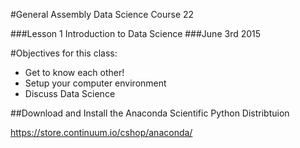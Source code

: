#General Assembly Data Science Course 22 

###Lesson 1 Introduction to Data Science
###June 3rd 2015

#Objectives for this class:

- Get to know each other!
- Setup your computer environment
- Discuss Data Science

##Download and Install the Anaconda Scientific Python Distribtuion

https://store.continuum.io/cshop/anaconda/

